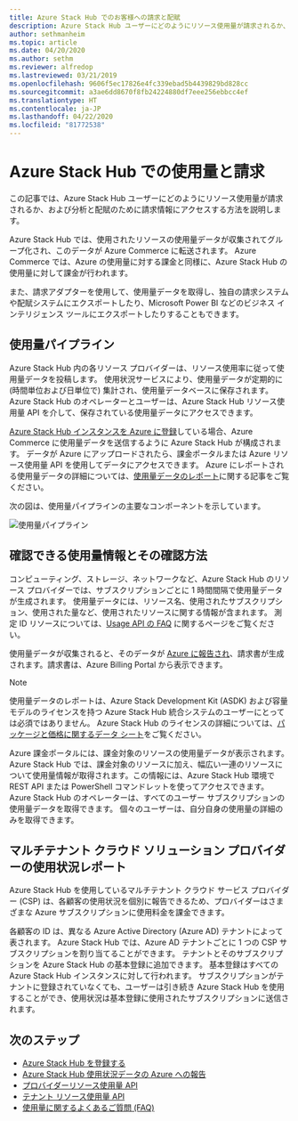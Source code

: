 ```yaml
---
title: Azure Stack Hub でのお客様への請求と配賦
description: Azure Stack Hub ユーザーにどのようにリソース使用量が請求されるか、および分析と配賦のために請求情報にアクセスする方法を学習します。
author: sethmanheim
ms.topic: article
ms.date: 04/20/2020
ms.author: sethm
ms.reviewer: alfredop
ms.lastreviewed: 03/21/2019
ms.openlocfilehash: 9606f5ec17826e4fc339ebad5b4439829bd828cc
ms.sourcegitcommit: a3ae6dd8670f8fb24224880df7eee256ebbcc4ef
ms.translationtype: HT
ms.contentlocale: ja-JP
ms.lasthandoff: 04/22/2020
ms.locfileid: "81772538"
---
```

# <a name="usage-and-billing-in-azure-stack-hub"></a>Azure Stack Hub での使用量と請求

この記事では、Azure Stack Hub ユーザーにどのようにリソース使用量が請求されるか、および分析と配賦のために請求情報にアクセスする方法を説明します。

Azure Stack Hub では、使用されたリソースの使用量データが収集されてグループ化され、このデータが Azure Commerce に転送されます。 Azure Commerce では、Azure の使用量に対する課金と同様に、Azure Stack Hub の使用量に対して課金が行われます。

また、請求アダプターを使用して、使用量データを取得し、独自の請求システムや配賦システムにエクスポートしたり、Microsoft Power BI などのビジネス インテリジェンス ツールにエクスポートしたりすることもできます。

## <a name="usage-pipeline"></a>使用量パイプライン

Azure Stack Hub 内の各リソース プロバイダーは、リソース使用率に従って使用量データを投稿します。 使用状況サービスにより、使用量データが定期的に (時間単位および日単位で) 集計され、使用量データベースに保存されます。 Azure Stack Hub のオペレーターとユーザーは、Azure Stack Hub リソース使用量 API を介して、保存されている使用量データにアクセスできます。

[Azure Stack Hub インスタンスを Azure に登録](azure-stack-registration.md)している場合、Azure Commerce に使用量データを送信するように Azure Stack Hub が構成されます。 データが Azure にアップロードされたら、課金ポータルまたは Azure リソース使用量 API を使用してデータにアクセスできます。 Azure にレポートされる使用量データの詳細については、[使用量データのレポート](azure-stack-usage-reporting.md)に関する記事をご覧ください。  

次の図は、使用量パイプラインの主要なコンポーネントを示しています。

![使用量パイプライン](media/azure-stack-billing-and-chargeback/usagepipeline.svg)

## <a name="what-usage-information-can-i-find-and-how"></a>確認できる使用量情報とその確認方法

コンピューティング、ストレージ、ネットワークなど、Azure Stack Hub のリソース プロバイダーでは、サブスクリプションごとに 1 時間間隔で使用量データが生成されます。 使用量データには、リソース名、使用されたサブスクリプション、使用された量など、使用されたリソースに関する情報が含まれます。 測定 ID リソースについては、[Usage API の FAQ](azure-stack-usage-related-faq.md) に関するページをご覧ください。

使用量データが収集されると、そのデータが [Azure に報告され](azure-stack-usage-reporting.md)、請求書が生成されます。請求書は、Azure Billing Portal から表示できます。

> [!NOTE]  
> 使用量データのレポートは、Azure Stack Development Kit (ASDK) および容量モデルのライセンスを持つ Azure Stack Hub 統合システムのユーザーにとっては必須ではありません。 Azure Stack Hub のライセンスの詳細については、[パッケージと価格に関するデータ シート](https://azure.microsoft.com/mediahandler/files/resourcefiles/5bc3f30c-cd57-4513-989e-056325eb95e1/Azure-Stack-packaging-and-pricing-datasheet.pdf)をご覧ください。

Azure 課金ポータルには、課金対象のリソースの使用量データが表示されます。 Azure Stack Hub では、課金対象のリソースに加え、幅広い一連のリソースについて使用量情報が取得されます。この情報には、Azure Stack Hub 環境で REST API または PowerShell コマンドレットを使ってアクセスできます。 Azure Stack Hub のオペレーターは、すべてのユーザー サブスクリプションの使用量データを取得できます。 個々のユーザーは、自分自身の使用量の詳細のみを取得できます。

## <a name="usage-reporting-for-multi-tenant-cloud-solution-providers"></a>マルチテナント クラウド ソリューション プロバイダーの使用状況レポート

Azure Stack Hub を使用しているマルチテナント クラウド サービス プロバイダー (CSP) は、各顧客の使用状況を個別に報告できるため、プロバイダーはさまざまな Azure サブスクリプションに使用料金を課金できます。

各顧客の ID は、異なる Azure Active Directory (Azure AD) テナントによって表されます。 Azure Stack Hub では、Azure AD テナントごとに 1 つの CSP サブスクリプションを割り当てることができます。 テナントとそのサブスクリプションを Azure Stack Hub の基本登録に追加できます。 基本登録はすべての Azure Stack Hub インスタンスに対して行われます。 サブスクリプションがテナントに登録されていなくても、ユーザーは引き続き Azure Stack Hub を使用することができ、使用状況は基本登録に使用されたサブスクリプションに送信されます。

## <a name="next-steps"></a>次のステップ

- [Azure Stack Hub を登録する](azure-stack-registration.md)
- [Azure Stack Hub 使用状況データの Azure への報告](azure-stack-usage-reporting.md)
- [プロバイダーリソース使用量 API](azure-stack-provider-resource-api.md)
- [テナント リソース使用量 API](azure-stack-tenant-resource-usage-api.md)
- [使用量に関するよくあるご質問 (FAQ)](azure-stack-usage-related-faq.md)
